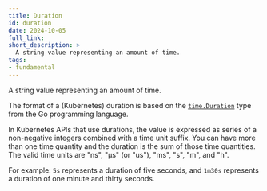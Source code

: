 ```yaml
---
title: Duration
id: duration
date: 2024-10-05
full_link:
short_description: >
  A string value representing an amount of time.
tags:
- fundamental
---
```

A string value representing an amount of time.

<!--more-->

The format of a (Kubernetes) duration is based on the
[`time.Duration`](https://pkg.go.dev/time#Duration) type from the Go programming language.

In Kubernetes APIs that use durations, the value is expressed as series of a non-negative
integers combined with a time unit suffix. You can have more than one time quantity and
the duration is the sum of those time quantities.
The valid time units are "ns", "µs" (or "us"), "ms", "s", "m", and "h".

For example: `5s` represents a duration of five seconds, and `1m30s` represents a duration
of one minute and thirty seconds.
